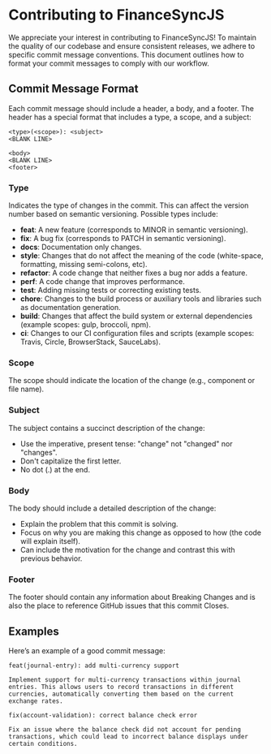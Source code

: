 # Contributing to FinanceSyncJS

We appreciate your interest in contributing to FinanceSyncJS! To maintain the quality of our codebase and ensure consistent releases, we adhere to specific commit message conventions. This document outlines how to format your commit messages to comply with our workflow.

## Commit Message Format

Each commit message should include a header, a body, and a footer. The header has a special format that includes a type, a scope, and a subject:

```
<type>(<scope>): <subject>
<BLANK LINE>

<body>
<BLANK LINE>
<footer>
```

### Type
Indicates the type of changes in the commit. This can affect the version number based on semantic versioning. Possible types include:

- **feat**: A new feature (corresponds to MINOR in semantic versioning).
- **fix**: A bug fix (corresponds to PATCH in semantic versioning).
- **docs**: Documentation only changes.
- **style**: Changes that do not affect the meaning of the code (white-space, formatting, missing semi-colons, etc).
- **refactor**: A code change that neither fixes a bug nor adds a feature.
- **perf**: A code change that improves performance.
- **test**: Adding missing tests or correcting existing tests.
- **chore**: Changes to the build process or auxiliary tools and libraries such as documentation generation.
- **build**: Changes that affect the build system or external dependencies (example scopes: gulp, broccoli, npm).
- **ci**: Changes to our CI configuration files and scripts (example scopes: Travis, Circle, BrowserStack, SauceLabs).

### Scope
The scope should indicate the location of the change (e.g., component or file name).

### Subject
The subject contains a succinct description of the change:

- Use the imperative, present tense: "change" not "changed" nor "changes".
- Don't capitalize the first letter.
- No dot (.) at the end.

### Body
The body should include a detailed description of the change:

- Explain the problem that this commit is solving.
- Focus on why you are making this change as opposed to how (the code will explain itself).
- Can include the motivation for the change and contrast this with previous behavior.

### Footer
The footer should contain any information about Breaking Changes and is also the place to reference GitHub issues that this commit Closes.

## Examples

Here’s an example of a good commit message:
```
feat(journal-entry): add multi-currency support

Implement support for multi-currency transactions within journal entries. This allows users to record transactions in different currencies, automatically converting them based on the current exchange rates.
```

```
fix(account-validation): correct balance check error

Fix an issue where the balance check did not account for pending transactions, which could lead to incorrect balance displays under certain conditions.
```